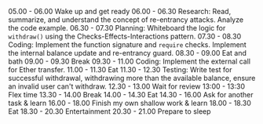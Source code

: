 05.00 - 06.00 Wake up and get ready
06.00 - 06.30 Research: Read, summarize, and understand the concept of re-entrancy attacks. Analyze the code example.
06.30 - 07.30 Planning: Whiteboard the logic for `withdraw()` using the Checks-Effects-Interactions pattern.
07.30 - 08.30 Coding: Implement the function signature and `require` checks. Implement the internal balance update and re-entrancy guard.
08.30 - 09.00 Eat and bath
09.00 - 09.30 Break
09.30 - 11.00 Coding: Implement the external call for Ether transfer.
11.00 - 11.30 Eat
11.30 - 12.30 Testing: Write test for successful withdrawal, withdrawing more than the available balance, ensure an invalid user can't withdraw.
12.30 - 13.00 Wait for review
13:00 - 13:30 Flex time
13.30 - 14.00 Break
14.00 - 14.30 Eat
14.30 - 16.00 Ask for another task & learn
16.00 - 18.00 Finish my own shallow work & learn
18.00 - 18.30 Eat
18.30 - 20.30 Entertainment
20.30 - 21.00 Prepare to sleep